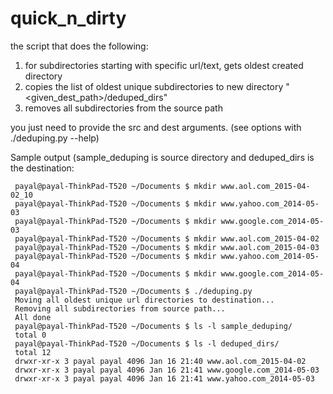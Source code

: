 # quick_n_dirty

 the script that does the following:

 1. for subdirectories starting with specific url/text, gets oldest created directory
 2. copies the list of oldest unique subdirectories to new directory "<given_dest_path>/deduped_dirs"
 3. removes all subdirectories from the source path

 you just need to provide the src and dest arguments. (see options with ./deduping.py --help)

 Sample output (sample_deduping is source directory and deduped_dirs is the destination:

```
 payal@payal-ThinkPad-T520 ~/Documents $ mkdir www.aol.com_2015-04-02_10
 payal@payal-ThinkPad-T520 ~/Documents $ mkdir www.yahoo.com_2014-05-03
 payal@payal-ThinkPad-T520 ~/Documents $ mkdir www.google.com_2014-05-03
 payal@payal-ThinkPad-T520 ~/Documents $ mkdir www.aol.com_2015-04-02
 payal@payal-ThinkPad-T520 ~/Documents $ mkdir www.aol.com_2015-04-03
 payal@payal-ThinkPad-T520 ~/Documents $ mkdir www.yahoo.com_2014-05-04
 payal@payal-ThinkPad-T520 ~/Documents $ mkdir www.google.com_2014-05-04
 payal@payal-ThinkPad-T520 ~/Documents $ ./deduping.py
 Moving all oldest unique url directories to destination...
 Removing all subdirectories from source path...
 All done
 payal@payal-ThinkPad-T520 ~/Documents $ ls -l sample_deduping/
 total 0
 payal@payal-ThinkPad-T520 ~/Documents $ ls -l deduped_dirs/
 total 12
 drwxr-xr-x 3 payal payal 4096 Jan 16 21:40 www.aol.com_2015-04-02
 drwxr-xr-x 3 payal payal 4096 Jan 16 21:41 www.google.com_2014-05-03
 drwxr-xr-x 3 payal payal 4096 Jan 16 21:41 www.yahoo.com_2014-05-03
 ```
